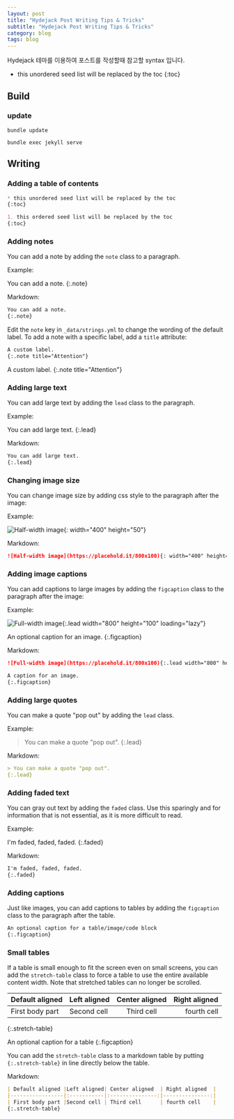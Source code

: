 ```yaml
---
layout: post
title: "Hydejack Post Writing Tips & Tricks"
subtitle: "Hydejack Post Writing Tips & Tricks"
category: blog
tags: blog
---
```


Hydejack 테마를 이용하여 포스트를 작성할때 참고할 syntax 입니다.

<!--more-->

* this unordered seed list will be replaced by the toc
{:toc}

## Build

### update

```shell
bundle update

bundle exec jekyll serve
```

## Writing

### Adding a table of contents

```markdown
* this unordered seed list will be replaced by the toc
{:toc}

1. this ordered seed list will be replaced by the toc
{:toc}
```

### Adding notes

You can add a note by adding the `note` class to a paragraph.

Example:

You can add a note.
{:.note}

Markdown:

```markdown
You can add a note.
{:.note}
```

Edit the `note` key in `_data/strings.yml` to change the wording of the default label.
To add a note with a specific label, add a `title` attribute:

```markdown
A custom label.
{:.note title="Attention"}
```

A custom label.
{:.note title="Attention"}

### Adding large text

You can add large text by adding the `lead` class to the paragraph.

Example:

You can add large text.
{:.lead}

Markdown:

```markdown
You can add large text.
{:.lead}
```

### Changing image size

You can change image size by adding css style to the paragraph after the image:

Example:

![Half-width image](https://placehold.it/800x100){: width="400" height="50"}

Markdown:

```markdown
![Half-width image](https://placehold.it/800x100){: width="400" height="50"}
```

### Adding image captions

You can add captions to large images by adding the `figcaption` class to the paragraph after the image:

Example:

![Full-width image](https://placehold.it/800x100){:.lead width="800" height="100" loading="lazy"}

An optional caption for an image.
{:.figcaption}

Markdown:

```markdown
![Full-width image](https://placehold.it/800x100){:.lead width="800" height="100" loading="lazy"}

A caption for an image.
{:.figcaption}
```

### Adding large quotes

You can make a quote "pop out" by adding the `lead` class.

Example:

> You can make a quote "pop out".
{:.lead}

Markdown:

```markdown
> You can make a quote "pop out".
{:.lead}
```

### Adding faded text

You can gray out text by adding the `faded` class. Use this sparingly and for information that is not essential, as it is more difficult to read.

Example:

I'm faded, faded, faded.
{:.faded}

Markdown:

```markdown
I'm faded, faded, faded.
{:.faded}
```

### Adding captions

Just like images, you can add captions to tables by adding the `figcaption` class to the paragraph after the table.

```markdown
An optional caption for a table/image/code block
{:.figcaption}
```

### Small tables

If a table is small enough to fit the screen even on small screens, you can add the `stretch-table` class
to force a table to use the entire available content width. Note that stretched tables can no longer be scrolled.

| Default aligned |Left aligned| Center aligned  | Right aligned  |
|-----------------|:-----------|:---------------:|---------------:|
| First body part |Second cell | Third cell      | fourth cell    |
{:.stretch-table}

An optional caption for a table
{:.figcaption}

You can add the `stretch-table` class to a markdown table by putting `{:.stretch-table}` in line directly below the table.

Markdown:

```markdown
| Default aligned |Left aligned| Center aligned  | Right aligned  |
|-----------------|:-----------|:---------------:|---------------:|
| First body part |Second cell | Third cell      | fourth cell    |
{:.stretch-table}
```
